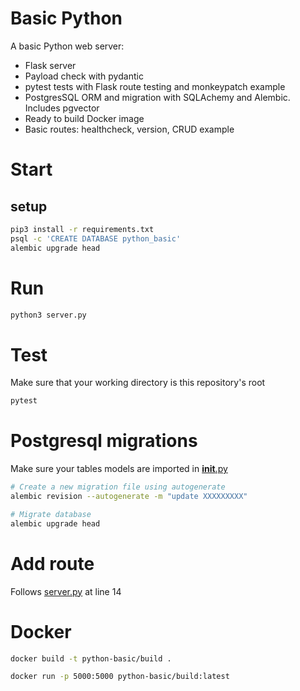 # Basic Python

A basic Python web server:

- Flask server
- Payload check with pydantic
- pytest tests with Flask route testing and monkeypatch example
- PostgresSQL ORM and migration with SQLAchemy and Alembic. Includes pgvector
- Ready to build Docker image
- Basic routes: healthcheck, version, CRUD example

# Start
## setup
```bash
pip3 install -r requirements.txt
psql -c 'CREATE DATABASE python_basic'
alembic upgrade head
```

# Run
```bash
python3 server.py
```

# Test

Make sure that your working directory is this repository's root
```bash
pytest
```

# Postgresql migrations
Make sure your tables models are imported in [__init__.py](database/orm/__init__.py)
```bash
# Create a new migration file using autogenerate
alembic revision --autogenerate -m "update XXXXXXXXX"

# Migrate database
alembic upgrade head
```
# Add route
Follows [server.py](server.py) at line 14

# Docker

```bash
docker build -t python-basic/build . 

docker run -p 5000:5000 python-basic/build:latest
```
